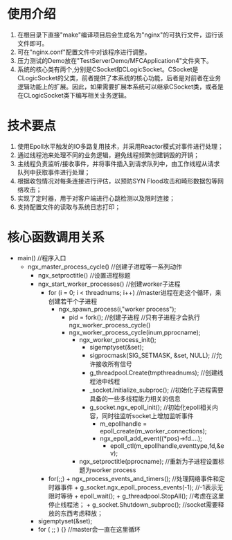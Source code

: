 # 使用介绍
1. 在根目录下直接"make"编译项目后会生成名为"nginx"的可执行文件，运行该文件即可。
2. 可在"nginx.conf"配置文件中对该程序进行调整。
3. 压力测试的Demo放在"TestServerDemo/MFCApplication4"文件夹下。
4. 系统的核心类有两个,分别是CSocket和CLogicSocket。CSocket是CLogicSocket的父类，前者提供了本系统的核心功能，后者是对前者在业务逻辑功能上的扩展。因此，如果需要扩展本系统可以继承CSocket类，或者是在CLogicSocket类下编写相关业务逻辑。

# 技术要点
1. 使用Epoll水平触发的IO多路复用技术，并采用Reactor模式对事件进行处理；
2. 通过线程池来处理不同的业务逻辑，避免线程频繁创建销毁的开销；
3. 主线程负责监听/接收事件，并将事件插入到请求队列中，由工作线程从请求队列中获取事件进行处理；
4. 根据收包情况对每条连接进行评估，以预防SYN Flood攻击和畸形数据包等网络攻击；
5. 实现了定时器，用于对客户端进行心跳检测以及限时连接；
6. 支持配置文件的读取与系统日志打印；

# 核心函数调用关系
+ main() //程序入口
    + ngx_master_process_cycle()  //创建子进程等一系列动作
        + ngx_setproctitle()       //设置进程标题    
        + ngx_start_worker_processes() //创建worker子进程   
            + for (i = 0; i < threadnums; i++)  //master进程在走这个循环，来创建若干个子进程
                + ngx_spawn_process(i,"worker process");
                    + pid = fork(); //创建子进程
	                //只有子进程才会执行ngx_worker_process_cycle()
	                + ngx_worker_process_cycle(inum,pprocname);
	                    + ngx_worker_process_init();
	                        + sigemptyset(&set);  
                            + sigprocmask(SIG_SETMASK, &set, NULL); //允许接收所有信号
                            + g_threadpool.Create(tmpthreadnums);  //创建线程池中线程
                            + _socket.Initialize_subproc();  //初始化子进程需要具备的一些多线程能力相关的信息
                            + g_socket.ngx_epoll_init();  //初始化epoll相关内容，同时往监听socket上增加监听事件
                                + m_epollhandle = epoll_create(m_worker_connections); 
                                + ngx_epoll_add_event((*pos)->fd....);
                                    + epoll_ctl(m_epollhandle,eventtype,fd,&ev);
                        + ngx_setproctitle(pprocname);         //重新为子进程设置标题为worker process
			+ for(;;)
                            + ngx_process_events_and_timers(); //处理网络事件和定时器事件 
                                + g_socket.ngx_epoll_process_events(-1); //-1表示无限时等待
                                    + epoll_wait();
                        + g_threadpool.StopAll();      //考虑在这里停止线程池；
		    			+ g_socket.Shutdown_subproc(); //socket需要释放的东西考虑释放；	
        + sigemptyset(&set); 
        + for ( ;; ) {}  //master会一直在这里循环
